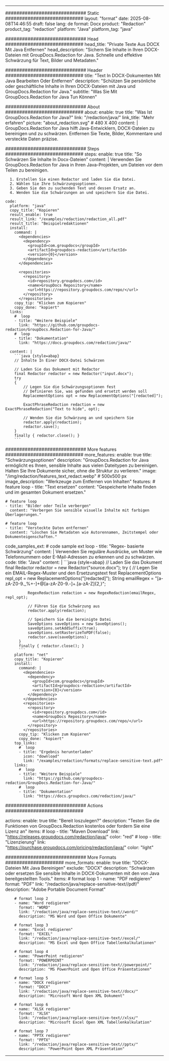 
---
############################# Static ############################
layout: "format"
date:  2025-08-08T14:46:55
draft: false
lang: de
format: Docx
product: "Redaction"
product_tag: "redaction"
platform: "Java"
platform_tag: "java"

############################# Head ############################
head_title: "Private Texte Aus DOCX Mit Java Entfernen"
head_description: "Sichern Sie Inhalte in Ihren DOCX-Dateien mit GroupDocs.Redaction for Java. Schnelle und effektive Schwärzung für Text, Bilder und Metadaten."

############################# Header ############################
title: "Text In DOCX-Dokumenten Mit Java Bearbeiten Oder Entfernen" 
description: "Schützen Sie persönliche oder geschäftliche Inhalte in Ihren DOCX-Dateien mit Java und GroupDocs.Redaction for Java."
subtitle: "Was Sie Mit GroupDocs.Redaction for Java Tun Können" 

############################# About ############################
about:
    enable: true
    title: "Was Ist GroupDocs.Redaction for Java?"
    link: "/redaction/java/"
    link_title: "Mehr erfahren"
    picture: "about_redaction.svg" # 480 X 400
    content: |
       GroupDocs.Redaction for Java hilft Java-Entwicklern, DOCX-Dateien zu bereinigen und zu schwärzen. Entfernen Sie Texte, Bilder, Kommentare und versteckte Daten präzise.

############################# Steps ############################
steps:
    enable: true
    title: "So Schwärzen Sie Inhalte In Docx-Dateien"
    content: |
      Verwenden Sie GroupDocs.Redaction for Java in Ihren Java-Projekten, um Dateien vor dem Teilen zu bereinigen.
      
      1. Erstellen Sie einen Redactor und laden Sie die Datei.
      2. Wählen Sie Ihre Schwärzungsoptionen.
      3. Geben Sie den zu suchenden Text und dessen Ersatz an.
      4. Wenden Sie die Schwärzungen an und speichern Sie die Datei.
   
    code:
      platform: "java"
      copy_title: "Kopieren"
      result_enable: true
      result_link: "/examples/redaction/redaction_all.pdf"
      result_title: "Beispielredaktionen"
      install:
        command: |
          <dependencies>
            <dependency>
              <groupId>com.groupdocs</groupId>
              <artifactId>groupdocs-redaction</artifactId>
              <version>{0}</version>
            </dependency>
          </dependencies>

          <repositories>
            <repository>
              <id>repository.groupdocs.com</id>
              <name>GroupDocs Repository</name>
              <url>https://repository.groupdocs.com/repo/</url>
            </repository>
          </repositories>
        copy_tip: "Klicken zum Kopieren"
        copy_done: "kopiert"
      links:
        #  loop
        - title: "Weitere Beispiele"
          link: "https://github.com/groupdocs-redaction/GroupDocs.Redaction-for-Java/"
        #  loop
        - title: "Dokumentation"
          link: "https://docs.groupdocs.com/redaction/java/"
          
      content: |
        ```java {style=abap}
        // Inhalte In Einer DOCX-Datei Schwärzen

        // Laden Sie das Dokument mit Redactor
        final Redactor redactor = new Redactor("input.docx");
        try
        {
            // Legen Sie die Schwärzungsoptionen fest
            // Definieren Sie, was gefunden und ersetzt werden soll
            ReplacementOptions opt = new ReplacementOptions("[redacted]");
            
            ExactPhraseRedaction redaction = new ExactPhraseRedaction("Text to hide", opt);

            // Wenden Sie die Schwärzung an und speichern Sie
            redactor.apply(redaction);
            redactor.save();
        }
        finally { redactor.close(); }
        ```            


############################# More features ############################
more_features:
  enable: true
  title: "Schwärzungsoptionen"
  description: "GroupDocs.Redaction for Java ermöglicht es Ihnen, sensible Inhalte aus vielen Dateitypen zu bereinigen. Halten Sie Ihre Dokumente sicher, ohne die Struktur zu verlieren."
  image: "/img/redaction/features_text_redact.webp" # 500x500 px
  image_description: "Werkzeuge zum Entfernen von Inhalten"
  features:
    # feature loop
    - title: "Text ersetzen"
      content: "Gespeicherte Inhalte finden und im gesamten Dokument ersetzen."

    # feature loop
    - title: "Bilder oder Teile verbergen"
      content: "Verbergen Sie sensible visuelle Inhalte mit farbigen Überlagerungen."

    # feature loop
    - title: "Versteckte Daten entfernen"
      content: "Löschen Sie Metadaten wie Autorennamen, Zeitstempel oder Dokumenteigenschaften."
      
  code_samples_ext:
    # code sample ext loop
    - title: "Regex- basierte Schwärzung"
      content: |
        Verwenden Sie reguläre Ausdrücke, um Muster wie Telefonnummern oder E-Mail-Adressen zu erkennen und zu schwärzen.
      code:
        title: "Java"
        content: |
          ```java {style=abap}
          //  Laden Sie das Dokument
          final Redactor redactor = new Redactor("source.docx");
          try
          {
              // Legen Sie ein EMAIL-Regex-Muster und den Ersetzungstext fest
              ReplacementOptions repl_opt = new ReplacementOptions("[redacted]");
              String emailRegex = "[a-zA-Z0-9._%+-]+@[a-zA-Z0-9.-]+\.[a-zA-Z]{2,}";

              RegexRedaction redaction = new RegexRedaction(emailRegex, repl_opt);
              
              // Führen Sie die Schwärzung aus
              redactor.apply(redaction);

              // Speichern Sie die bereinigte Datei
              SaveOptions saveOptions = new SaveOptions();
              saveOptions.setAddSuffix(true);
              saveOptions.setRasterizeToPDF(false);
              redactor.save(saveOptions);
          }
          finally { redactor.close(); }
          ```
        platform: "net"
        copy_title: "Kopieren"
        install:
          command: |
            <dependencies>
              <dependency>
                <groupId>com.groupdocs</groupId>
                <artifactId>groupdocs-redaction</artifactId>
                <version>{0}</version>
              </dependency>
            </dependencies>
            <repositories>
              <repository>
                <id>repository.groupdocs.com</id>
                <name>GroupDocs Repository</name>
                <url>https://repository.groupdocs.com/repo/</url>
              </repository>
            </repositories>
          copy_tip: "Klicken zum Kopieren"
          copy_done: "kopiert"
        top_links:
          #  loop
          - title: "Ergebnis herunterladen"
            icon: "download"
            link: "/examples/redaction/formats/replace-sensitive-text.pdf"
        links:
          #  loop
          - title: "Weitere Beispiele"
            link: "https://github.com/groupdocs-redaction/GroupDocs.Redaction-for-Java/"
          #  loop
          - title: "Dokumentation"
            link: "https://docs.groupdocs.com/redaction/java/"


############################# Actions ############################

actions:
  enable: true
  title: "Bereit loszulegen?"
  description: "Testen Sie die Funktionen von GroupDocs.Redaction kostenlos oder fordern Sie eine Lizenz an"
  items:
    #  loop
    - title: "Maven Download"
      link: "https://releases.groupdocs.com/redaction/java/"
      color: "red"
        #  loop
    - title: "Lizenzierung"
      link: "https://purchase.groupdocs.com/pricing/redaction/java/"
      color: "light"


############################# More Formats #####################
more_formats:
    enable: true
    title: "DOCX-Dateien Mit Java Bereinigen"
    exclude: "DOCX"
    description: "Schwärzen oder ersetzen Sie sensible Inhalte in DOCX-Dokumenten mit den von Java bereitgestellten Tools."
    items: 
        # format loop 1
        - name: "PDF redigieren"
          format: "PDF"
          link: "/redaction/java/replace-sensitive-text//pdf/"
          description: "Adobe Portable Document Format"

        # format loop 2
        - name: "Word redigieren"
          format: "WORD"
          link: "/redaction/java/replace-sensitive-text//word/"
          description: "MS Word und Open Office Dokumente"
          
        # format loop 3
        - name: "Excel redigieren"
          format: "EXCEL"
          link: "/redaction/java/replace-sensitive-text//excel/"
          description: "MS Excel und Open Office Tabellenkalkulationen"

        # format loop 4
        - name: "PowerPoint redigieren"
          format: "POWERPOINT"
          link: "/redaction/java/replace-sensitive-text//powerpoint/"
          description: "MS PowerPoint und Open Office Präsentationen"

        # format loop 5
        - name: "DOCX redigieren"
          format: "DOCX"
          link: "/redaction/java/replace-sensitive-text//docx/"
          description: "Microsoft Word Open XML Dokument"
          
        # format loop 6
        - name: "XLSX redigieren"
          format: "XLSX"
          link: "/redaction/java/replace-sensitive-text//xlsx/"
          description: "Microsoft Excel Open XML Tabellenkalkulation"
          
        # format loop 7
        - name: "PPTX redigieren"
          format: "PPTX"
          link: "/redaction/java/replace-sensitive-text//pptx/"
          description: "PowerPoint Open XML Präsentation"


---
